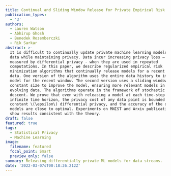 ```yaml
---
title: Continual and Sliding Window Release for Private Empirical Risk Minimization
publication_types:
  - '3'
authors:
  - Lauren Watson
  - Abhirup Ghosh
  - Benedek Rozemberczki
  - Rik Sarkar
abstract: >-
  It is difficult to continually update private machine learning models with new
  data while maintaining privacy. Data incur increasing privacy loss – as
  measured by differential privacy - when they are used in repeated
  computations. In this paper, we describe regularized empirical risk
  minimization algorithms that continually release models for a recent window of
  data. One version of the algorithm uses the entire data history to improve the
  model for the recent window. The second version uses a sliding window of
  constant size to improve the model, ensuring more relevant models in case of
  evolving data. The algorithms operate in the framework of stochastic gradient
  descent. We prove that even with releasing a model at each time-step over an
  infinite time horizon, the privacy cost of any data point is bounded by a
  constant \(\epsilon\) differential privacy, and the accuracy of the output
  models are close to optimal. Experiments on MNIST and Arxiv publications data
  show results consistent with the theory.
draft: false
featured: true
tags:
  - Statistical Privacy
  - Machine Learning
image:
  filename: featured
  focal_point: Smart
  preview_only: false
summary: Releasing differentially private ML models for data streams.
date: '2022-03-07sT00:18:26.212Z'
---
```

